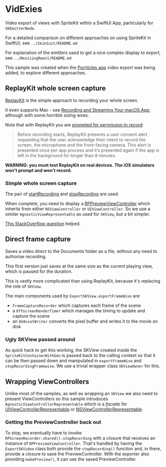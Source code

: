 # VidExies

Video export of views with SpriteKit within a SwiftUI App, particularly for `SKEmitterNode`.

For a detailed comparison on different approaches on using SpriteKit in SwiftUI, see `../SkinSuit/README.md`

For explanation of the emitters used to get a nice complex display to export, see `../ResizingRemit/README.md`

This sample was created when the [Purrticles app][p1] video export was being added, to explore different approaches.

## ReplayKit whole screen capture
[ReplayKit][a3] is the simple approach to recording your whole screen.

It even supports Mac - see [Recording and Streaming Your macOS App][a4], although with some horrible sizing woes.

Note that with ReplayKit you are [prompted for permission to record][a8]:

>Before recording starts, ReplayKit presents a user consent alert requesting that the user acknowledge their intent to record the screen, the microphone and the front-facing camera. This alert is presented once per app process and it’s presented again if the app is left in the background for longer than 8 minutes.


**WARNING: you must test ReplayKit on real devices. The iOS simulators won't prompt and won't record.**


### Simple whole screen capture
The pair of [startRecording][a1] and [stopRecording][a2] are used.

When complete, you need to display a [RPPreviewViewController][a5] which inherits from either `NSViewController`
or `UIViewController`. So we use a similar `AgnosticViewRepresentable` as used for `SKView`, but a bit simpler.

[This StackOverflow question][so1] helped.


## Direct frame capture

Saves a video direct to the Documents folder as a file, without any need to authorise recording.

This first version just saves at the same size as the current playing view, which is paused for the duration.

This is vastly more complicated than using ReplayKit, because it's replacing the role of `SKView`. 

The main components used by `ExportSKView.exportFrameWise` are:
- `FrameCaptureRecorder` which captures each frame of the scene
- a `OffscreenRenderTimer` which manages the timing to update and capture the scene
- an `AVAssetWriter` converts the pixel buffer and writes it to the movie on disk

### Ugly SKView passed around
As quick hack to get this working, the SKView created inside the `SpriteKitContainerWithGen` is passed back to the calling context so that it can be then passed down and manipulated in `exportFrameWise` and `stopRecordingFramewise`. We use a trivial wrapper class `SKViewOwner` for this.



## Wrapping ViewControllers
Unlike most of the samples, as well as wrapping an `SKView` we also need to present ViewControllers so this sample introduces `AgnosticViewControllerRepresentable` which is a _facade_ for [UIViewControllerRepresentable][a6] or [NSViewControllerRepresentable][a7].

### Getting the PreviewController back out
To stop, we eventually have to invoke `RPScreenRecorder.shared().stopRecording` with a closure that receives an instance of `RPPreviewViewController`. That's handled by having the `ExportSKVideo` class both provide the `stopRecording()` function and, in there, provide a closure to save the PreviewController. With the exporter also providing `makePreview()`, it can use the saved PreviewController.

[a1]: https://developer.apple.com/documentation/replaykit/rpscreenrecorder/startrecording(handler:)
[a2]: https://developer.apple.com/documentation/replaykit/rpscreenrecorder/stoprecording(handler:)
[a3]: https://developer.apple.com/documentation/replaykit/
[a4]: https://developer.apple.com/documentation/replaykit/recording-and-streaming-your-macos-app
[a5]: https://developer.apple.com/documentation/replaykit/rppreviewviewcontroller
[a6]: https://developer.apple.com/documentation/swiftui/uiviewcontrollerrepresentable
[a7]: https://developer.apple.com/documentation/swiftui/nsviewcontrollerrepresentable
[a8]: https://support.apple.com/en-au/guide/security/seca5fc039dd/web

[p1]: https://www.touchgram.com/purrticles
[so1]: https://stackoverflow.com/questions/59842682/replaykit-with-swiftui